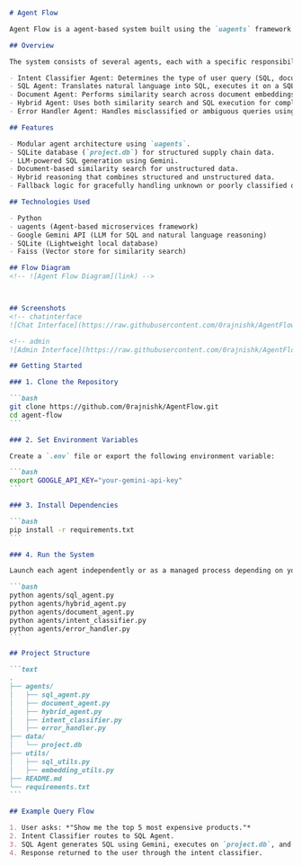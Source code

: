 ````markdown
# Agent Flow

Agent Flow is a agent-based system built using the `uagents` framework. It combines document retrieval, SQL querying, and large language model reasoning to answer natural language questions. This system routes queries intelligently across different specialized agents to provide accurate, explainable, and context-aware responses.

## Overview

The system consists of several agents, each with a specific responsibility:

- Intent Classifier Agent: Determines the type of user query (SQL, document, hybrid, or unknown).
- SQL Agent: Translates natural language into SQL, executes it on a SQLite database (`project.db`), and summarizes the result.
- Document Agent: Performs similarity search across document embeddings to answer context-based questions.
- Hybrid Agent: Uses both similarity search and SQL execution for complex questions requiring multi-source reasoning.
- Error Handler Agent: Handles misclassified or ambiguous queries using LLM's general knowledge capabilities.

## Features

- Modular agent architecture using `uagents`.
- SQLite database (`project.db`) for structured supply chain data.
- LLM-powered SQL generation using Gemini.
- Document-based similarity search for unstructured data.
- Hybrid reasoning that combines structured and unstructured data.
- Fallback logic for gracefully handling unknown or poorly classified queries.

## Technologies Used

- Python
- uagents (Agent-based microservices framework)
- Google Gemini API (LLM for SQL and natural language reasoning)
- SQLite (Lightweight local database)
- Faiss (Vector store for similarity search)

## Flow Diagram
<!-- ![Agent Flow Diagram](link) -->



## Screenshots
<!-- chatinterface
![Chat Interface](https://raw.githubusercontent.com/0rajnishk/AgentFlow/main/screenshots/chat_interface.png) -->

<!-- admin
![Admin Interface](https://raw.githubusercontent.com/0rajnishk/AgentFlow/main/screenshots/admin_interface.png) -->

## Getting Started

### 1. Clone the Repository

```bash
git clone https://github.com/0rajnishk/AgentFlow.git
cd agent-flow
```

### 2. Set Environment Variables

Create a `.env` file or export the following environment variable:

```bash
export GOOGLE_API_KEY="your-gemini-api-key"
```

### 3. Install Dependencies

```bash
pip install -r requirements.txt
```

### 4. Run the System

Launch each agent independently or as a managed process depending on your architecture. Example:

```bash
python agents/sql_agent.py
python agents/hybrid_agent.py
python agents/document_agent.py
python agents/intent_classifier.py
python agents/error_handler.py
```

## Project Structure

```text
.
├── agents/
│   ├── sql_agent.py
│   ├── document_agent.py
│   ├── hybrid_agent.py
│   ├── intent_classifier.py
│   ├── error_handler.py
├── data/
│   └── project.db
├── utils/
│   ├── sql_utils.py
│   ├── embedding_utils.py
├── README.md
└── requirements.txt
```

## Example Query Flow

1. User asks: *"Show me the top 5 most expensive products."*
2. Intent Classifier routes to SQL Agent.
3. SQL Agent generates SQL using Gemini, executes on `project.db`, and summarizes.
4. Response returned to the user through the intent classifier.



